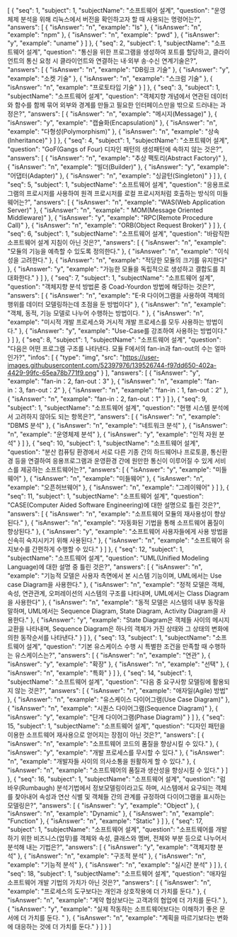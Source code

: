 [
    { 
      "seq": 1,
      "subject": 1,
      "subjectName": "소프트웨어 설계",
      "question": "운영체제 분석을 위해 리눅스에서 버전을 확인하고자 할 때 사용되는 명령어는?",
      "answers": [
        { 
          "isAnswer": "n",
          "example": "ls" 
        },
        { 
          "isAnswer": "n",
          "example": "npm" 
        },
        { 
          "isAnswer": "n",
          "example": "pwd" 
        },
        { 
          "isAnswer": "y",
          "example": "uname" 
        }
      ]
    },
    { 
      "seq": 2,
      "subject": 1,
      "subjectName": "소프트웨어 설계",
      "question": "통신을 위한 프로그램을 생성하여 포트를 할당하고, 클라이언트의 통신 요청 시 클라이언트와 연결하는 내·외부 송·수신 연계기술은?",
      "answers": [
        { 
          "isAnswer": "n",
          "example": "DB링크 기술" 
        },
        { 
          "isAnswer": "y",
          "example": "소켓 기술" 
        },
        { 
          "isAnswer": "n",
          "example": "스크럼 기술" 
        },
        { 
          "isAnswer": "n",
          "example": "프로토타입 기술" 
        }
      ]
    },
    { 
      "seq": 3,
      "subject": 1,
      "subjectName": "소프트웨어 설계",
      "question": "객체지향 개념에서 연관된 데이터와 함수를 함께 묶어 외부와 경계를 만들고 필요한 인터페이스만을 밖으로 드러내는 과정은?",
      "answers": [
        { 
          "isAnswer": "n",
          "example": "메시지(Message)" 
        },
        { 
          "isAnswer": "y",
          "example": "캡슐화(Encapsulation)" 
        },
        { 
          "isAnswer": "n",
          "example": "다형성(Polymorphism)" 
        },
        { 
          "isAnswer": "n",
          "example": "상속(Inheritance)" 
        }
      ]
    },
    { 
      "seq": 4,
      "subject": 1,
      "subjectName": "소프트웨어 설계",
      "question": "GoF(Gangs of Four) 디자인 패턴의 생성패턴에 속하지 않는 것은?",
      "answers": [
        { 
          "isAnswer": "n",
          "example": "추상 팩토리(Abstract Factory)" 
        },
        { 
          "isAnswer": "n",
          "example": "빌더(Builder)" 
        },
        { 
          "isAnswer": "y",
          "example": "어댑터(Adapter)" 
        },
        { 
          "isAnswer": "n",
          "example": "싱글턴(Singleton)" 
        }
      ]
    },
    { 
      "seq": 5,
      "subject": 1,
      "subjectName": "소프트웨어 설계",
      "question": "응용프로그램의 프로시저를 사용하여 원격 프로시저를 로컬 프로시저처럼 호출하는 방식의 미들웨어는?",
      "answers": [
        { 
          "isAnswer": "n",
          "example": "WAS(Web Application Server)" 
        },
        { 
          "isAnswer": "n",
          "example": " MOM(Message Oriented Middleware)" 
        },
        { 
          "isAnswer": "y",
          "example": "RPC(Remote Procedure Call)" 
        },
        { 
          "isAnswer": "n",
          "example": "ORB(Object Request Broker)" 
        }
      ]
    },
    { 
      "seq": 6,
      "subject": 1,
      "subjectName": "소프트웨어 설계",
      "question": "바람직한 소프트웨어 설계 지침이 아닌 것은?",
      "answers": [
        { 
          "isAnswer": "n",
          "example": "모듈의 기능을 예측할 수 있도록 정의한다." 
        },
        { 
          "isAnswer": "n",
          "example": "이식성을 고려한다." 
        },
        { 
          "isAnswer": "n",
          "example": "적당한 모듈의 크기를 유지한다" 
        },
        { 
          "isAnswer": "y",
          "example": "가능한 모듈을 독립적으로 생성하고 결합도를 최대화한다." 
        }
      ]
    },
    { 
      "seq": 7,
      "subject": 1,
      "subjectName": "소프트웨어 설계",
      "question": "객체지향 분석 방법론 중 Coad-Yourdon 방법에 해당하는 것은?",
      "answers": [
        { 
          "isAnswer": "n",
          "example": "E-R 다이어그램을 사용하여 객체의 행위를 데이터 모델링하는데 초점을 둔 방법이다" 
        },
        { 
          "isAnswer": "n",
          "example": "객체, 동적, 기능 모델로 나누어 수행하는 방법이다. " 
        },
        { 
          "isAnswer": "n",
          "example": "미시적 개발 프로세스와 거시적 개발 프로세스를 모두 사용하는 방법이다." 
        },
        { 
          "isAnswer": "y",
          "example": "Use-Case를 강조하여 사용하는 방법이다." 
        }
      ]
    },
    { 
      "seq": 8,
      "subject": 1,
      "subjectName": "소프트웨어 설계",
      "question": "다음은 어떤 프로그램 구조를 나타낸다. 모듈 F에서의 fan-in과 fan-out의 수는 얼마인가?",
      "infos": [
          { 
              "type": "img",
              "src": "https://user-images.githubusercontent.com/52397976/139526744-f97dd650-402a-4429-99fc-65ea78b771f9.png" 
          }
      ],
      "answers": [
        { 
          "isAnswer": "y",
          "example": "fan-in：2, fan-out：3" 
        },
        { 
          "isAnswer": "n",
          "example": "fan-in：3, fan-out：2" 
        },
        { 
          "isAnswer": "n",
          "example": "fan-in：1, fan-out：2" 
        },
        { 
          "isAnswer": "n",
          "example": "fan-in：2, fan-out：1" 
        }
      ]
    },
    { 
      "seq": 9,
      "subject": 1,
      "subjectName": "소프트웨어 설계",
      "question": "현행 시스템 분석에서 고려하지 않아도 되는 항목은?",
      "answers": [
        { 
          "isAnswer": "n",
          "example": "DBMS 분석" 
        },
        { 
          "isAnswer": "n",
          "example": "네트워크 분석" 
        },
        { 
          "isAnswer": "n",
          "example": "운영체제 분석" 
        },
        { 
          "isAnswer": "y",
          "example": "인적 자원 분석" 
        }
      ]
    },
    { 
      "seq": 10,
      "subject": 1,
      "subjectName": "소프트웨어 설계",
      "question": "분산 컴퓨팅 환경에서 서로 다른 기종 간의 하드웨어나 프로토콜, 통신환경 등을 연결하여 응용프로그램과 운영환경 간에 원만한 통신이 이루어질 수 있게 서비스를 제공하는 소프트웨어는?",
      "answers": [
        { 
          "isAnswer": "y",
          "example": "미들웨어" 
        },
        { 
          "isAnswer": "n",
          "example": "미들웨어" 
        },
        { 
          "isAnswer": "n",
          "example": "오픈허브웨어" 
        },
        { 
          "isAnswer": "n",
          "example": "그레이웨어" 
        }
      ]
    },
    { 
      "seq": 11,
      "subject": 1,
      "subjectName": "소프트웨어 설계",
      "question": "CASE(Computer Aided Software Engineering)에 대한 설명으로 틀린 것은?",
      "answers": [
        { 
          "isAnswer": "n",
          "example": "소프트웨어 모듈의 재사용성이 향상된다." 
        },
        { 
          "isAnswer": "n",
          "example": "자동화된 기법을 통해 소프트웨어 품질이 향상된다." 
        },
        { 
          "isAnswer": "y",
          "example": "소프트웨어 사용자들에게 사용 방법을 신속히 숙지시키기 위해 사용된다." 
        },
        { 
          "isAnswer": "n",
          "example": "소프트웨어 유지보수를 간편하게 수행할 수 있다." 
        }
      ]
    },
    { 
      "seq": 12,
      "subject": 1,
      "subjectName": "소프트웨어 설계",
      "question": "UML(Unified Modeling Language)에 대한 설명 중 틀린 것은?",
      "answers": [
        { 
          "isAnswer": "n",
          "example": "기능적 모델은 사용자 측면에서 본 시스템 기능이며, UML에서는 Use case Diagram을 사용한다." 
        },
        { 
          "isAnswer": "n",
          "example": "정적 모델은 객체, 속성, 연관관계, 오퍼레이션의 시스템의 구조를 나타내며, UML에서는 Class Diagram을 사용한다" 
        },
        { 
          "isAnswer": "n",
          "example": "동적 모델은 시스템의 내부 동작을 말하며, UML에서는 Sequence Diagram, State Diagram, Activity Diagram을 사용한다." 
        },
        { 
          "isAnswer": "y",
          "example": "State Diagram은 객체들 사이의 메시지 교환을 나타내며, Sequence Diagram은 하나의 객체가 가진 상태와 그 상태의 변화에 의한 동작순서를 나타낸다." 
        }
      ]
    },
    { 
      "seq": 13,
      "subject": 1,
      "subjectName": "소프트웨어 설계",
      "question": "기본 유스케이스 수행 시 특별한 조건을 만족할 때 수행하는 유스케이스는?",
      "answers": [
        { 
          "isAnswer": "n",
          "example": "연관" 
        },
        { 
          "isAnswer": "y",
          "example": "확장" 
        },
        { 
          "isAnswer": "n",
          "example": "선택" 
        },
        { 
          "isAnswer": "n",
          "example": "특화" 
        }
      ]
    },
    { 
      "seq": 14,
      "subject": 1,
      "subjectName": "소프트웨어 설계",
      "question": "다음 중 요구사항 모델링에 활용되지 않는 것은?",
      "answers": [
        { 
          "isAnswer": "n",
          "example": "애자일(Agile) 방법" 
        },
        { 
          "isAnswer": "n",
          "example": "유스케이스 다이어그램(Use Case Diagram)" 
        },
        { 
          "isAnswer": "n",
          "example": "시퀀스 다이어그램(Sequence Diagram)" 
        },
        { 
          "isAnswer": "y",
          "example": "단계 다이어그램(Phase Diagram)" 
        }
      ]
    },
    { 
      "seq": 15,
      "subject": 1,
      "subjectName": "소프트웨어 설계",
      "question": "디자인 패턴을 이용한 소프트웨어 재사용으로 얻어지는 장점이 아닌 것은?",
      "answers": [
        { 
          "isAnswer": "n",
          "example": "소프트웨어 코드의 품질을 향상시킬 수 있다." 
        },
        { 
          "isAnswer": "y",
          "example": "개발 프로세스를 무시할 수 있다." 
        },
        { 
          "isAnswer": "n",
          "example": "개발자들 사이의 의사소통을 원활하게 할 수 있다." 
        },
        { 
          "isAnswer": "n",
          "example": "소프트웨어의 품질과 생산성을 향상시킬 수 있다." 
        }
      ]
    },
    { 
      "seq": 16,
      "subject": 1,
      "subjectName": "소프트웨어 설계",
      "question": "럼바우(Rumbaugh) 분석기법에서 정보모델링이라고도 하며, 시스템에서 요구되는 객체를 찾아내어 속성과 연산 식별 및 객체들 간의 관계를 규정하여 다이어그램을 표시하는 모델링은?",
      "answers": [
        { 
          "isAnswer": "y",
          "example": "Object" 
        },
        { 
          "isAnswer": "n",
          "example": "Dynamic" 
        },
        { 
          "isAnswer": "n",
          "example": "Function" 
        },
        { 
          "isAnswer": "n",
          "example": "Static" 
        }
      ]
    },
    { 
      "seq": 17,
      "subject": 1,
      "subjectName": "소프트웨어 설계",
      "question": "소프트웨어를 개발하기 위한 비즈니스(업무)를 객체와 속성, 클래스와 멤버, 전체와 부분 등으로 나누어서 분석해 내는 기법은?",
      "answers": [
        { 
          "isAnswer": "y",
          "example": "객체지향 분석" 
        },
        { 
          "isAnswer": "n",
          "example": "구조적 분석" 
        },
        { 
          "isAnswer": "n",
          "example": "기능적 분석" 
        },
        { 
          "isAnswer": "n",
          "example": "실시간 분석" 
        }
      ]
    },
    { 
      "seq": 18,
      "subject": 1,
      "subjectName": "소프트웨어 설계",
      "question": "애자일 소프트웨어 개발 기법의 가치가 아닌 것은?",
      "answers": [
        { 
          "isAnswer": "n",
          "example": "프로세스의 도구보다는 개인과 상호작용에 더 가치를 둔다." 
        },
        { 
          "isAnswer": "n",
          "example": "계약 협상보다는 고객과의 협업에 더 가치를 둔다." 
        },
        { 
          "isAnswer": "y",
          "example": "실제 작동하는 소프트웨어보다는 이해하기 좋은 문서에 더 가치를 둔다. " 
        },
        { 
          "isAnswer": "n",
          "example": "계획을 따르기보다는 변화에 대응하는 것에 더 가치를 둔다." 
        }
      ]
    }
]
